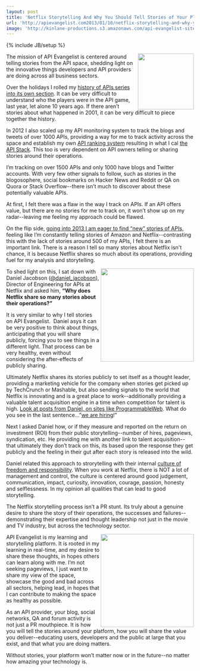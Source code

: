 ```yaml
---
layout: post
title: 'Netflix Storytelling And Why You Should Tell Stories of Your Platform'
url: 'http://apievangelist.com2013/01/10/netflix-storytelling-and-why-you-need-to-tell-the-stories-of-your-platform/'
image: 'http://kinlane-productions.s3.amazonaws.com/api-evangelist-site/blog/netflix-square.png'
---
```

{% include JB/setup %}
<p>
     <img src=https://s3.amazonaws.com/kinlane-productions/api-evangelist/netflix/netflix-square.png  width=150 align=right />
</p>
<p>
     The mission of API Evangelist is centered around telling stories from the API space, shedding light on the innovative things developers and API providers are doing across all business sectors.
</p>
<p>
     Over the holidays I rolled my <a title=History of APIs href=/history/>history of APIs series into its own section</a>. It can be very difficult to understand who the players were in the API game, last year, let alone 10 years ago. If there aren’t stories about what happened in 2001, it can be very difficult to piece together the history.
</p>
<p>
     In 2012 I also scaled up my API monitoring system to track the blogs and tweets of over 1000 APIs, providing a way for me to track activity across the space and establish my own <a title=API Ranking System href=http://theapistack.com/ranking.html>API ranking system</a> resulting in what I cal <a title=The API Stack href=http://theapistack.com>the API Stack</a>. This too is very dependent on API owners telling or sharing stories around their operations.
</p>
<p>
     I’m tracking on over 1500 APIs and only 1000 have blogs and Twitter accounts. With very few other signals to follow, such as stories in the blogosophere, social bookmarks on Hacker News and Reddit or QA on Quora or Stack Overflow--there isn’t much to discover about these potentially valuable APIs.
</p>
<p>
     At first, I felt there was a flaw in the way I track on APIs. If an API offers value, but there are no stories for me to track on, it won’t show up on my radar--leaving me feeling my approach could be flawed.
</p>
<p>
     On the flip side, <a href=http://apievangelist.com/2012/12/27/new-api-stories-in-2013/>going into 2013 I am eager to find “new” stories of APIs,</a> feeling like I’m constantly telling stories of Amazon and Netflix--contrasting this with the lack of stories around 500 of my APIs, I felt there is an important link. There is a reason I tell so many stories about Netflix isn't chance, it is because Netflix shares so much about its operations, providing fuel for my analysis and storytelling.
</p>
<p>
     <img src=https://s3.amazonaws.com/kinlane-productions/api-evangelist/netflix/daniel-jacobson-netflix.JPG  width=250 align=right />
</p>
<p>
     To shed light on this, I sat down with Daniel Jacobson (<a href=https://fr.twitter.com/daniel_jacobson>@daniel_jacobson</a>), Director of Engineering for APIs at Netflix and asked him, <strong>“Why does Netflix share so many stories about their operations?”</strong>
</p>
<p>
     It is very similar to why I tell stories on API Evangelist.  Daniel asys it can be very positive to think about things, anticipating that you will share publicly, forcing you to see things in a different light. That process can be very healthy, even without considering the after-effects of publicly sharing.
</p>
<p>
     Ultimately Netflix shares its stories publicly to set itself as a thought leader, providing a marketing vehicle for the company when stories get picked up by TechCrunch or Mashable, but also sending signals to the world that Netflix is innovating and is a great place to work--additionally providing a valuable talent acquisition engine in a time when competition for talent is high. <a href=http://blog.programmableweb.com/2012/05/15/why-rest-keeps-me-up-at-night/>Look at posts from Daniel, on sites like ProgrammableWeb</a>. What do you see in the last sentence...”<a href=http://jobs.netflix.com/jobsListing.html?function=Engineering>we are hiring</a>!”
</p>
<p>
     Next I asked Daniel how, or if they measure and reported on the return on investment (ROI) from their public storytelling--number of hires, pageviews, syndication, etc. He providing me with another link to talent acquisition--that ultimately they don’t track on this, its based upon the response they get publicly and the feeling in their gut after each story is released into the wild.
</p>
<p>
     Daniel related this approach to strorytelling with their internal <a href=http://www.slideshare.net/reed2001/culture-1798664>culture of freedom and responsibility</a>. When you work at Netflix, there is NOT a lot of management and control, the culture is centered around good judgement, communication, impact, curiosity, innovation, courage, passion, honesty and selflessness. In my opinion all qualities that can lead to good storytelling.
</p>
<p>
     The Netflix storytelling process isn’t a PR stunt. Its truly about a genuine desire to share the story of their operations, the successes and failures--demonstrating their expertise and thought leadership not just in the movie and TV industry, but across the technology sector.
</p>
<p>
     <img src=https://s3.amazonaws.com/kinlane-productions/api-evangelist/netflix/netflix-reed-hastings.jpg  width=250 align=right />
</p>
<p>
     API Evangelist is my learning and storytelling platform. It is rooted in my learning in real-time, and my desire to share these thoughts, in hopes others can learn along with me. I’m not seeking pageviews, I just want to share my view of the space, showcase the good and bad across all sectors, helping lead, in hopes that I can contribute to making the space as healthy as possible.
</p>
<p>
     As an API provider, your blog, social networks, QA and forum activity is not just a PR mouthpiece. It is how you will tell the stories around your platform, how you will share the value you deliver--educating users, developers and the public at large that you exist, and that what you are doing matters.
</p>
<p>
     Without stories, your platform won’t matter now or in the future--no matter how amazing your technology is.
</p>
